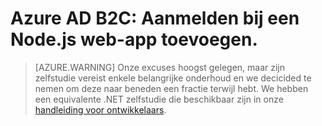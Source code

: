 <properties
    pageTitle="Toevoegen aanmelden bij een Node.js web-app voor Azure B2C | Microsoft Azure"
    description="Het maken van een web-app voor Node.js die zich aanmeldt gebruikers met behulp van een tenant B2C."
    services="active-directory-b2c"
    documentationCenter=""
    authors="brandwe"
    manager="msmbaldwin"
    editor=""/>

<tags
    ms.service="active-directory-b2c"
    ms.workload="identity"
  ms.tgt_pltfrm="na"
    ms.devlang="javascript"
    ms.topic="hero-article"
    ms.date="07/22/2016"
    ms.author="brandwe"/>


# <a name="azure-ad-b2c-add-sign-in-to-a-nodejs-web-app"></a>Azure AD B2C: Aanmelden bij een Node.js web-app toevoegen.

> [AZURE.WARNING] Onze excuses hoogst gelegen, maar zijn zelfstudie vereist enkele belangrijke onderhoud en we decicided te nemen om deze naar beneden een fractie terwijl hebt.  We hebben een equivalente .NET zelfstudie die beschikbaar zijn in onze [handleiding voor ontwikkelaars](active-directory-b2c-overview.md).